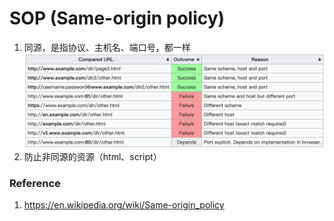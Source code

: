 # SOP (Same-origin policy)

1. 同源，是指协议、主机名、端口号，都一样
![](images/sop001.png)
2. 防止非同源的资源（html、script）

### Reference
1. https://en.wikipedia.org/wiki/Same-origin_policy